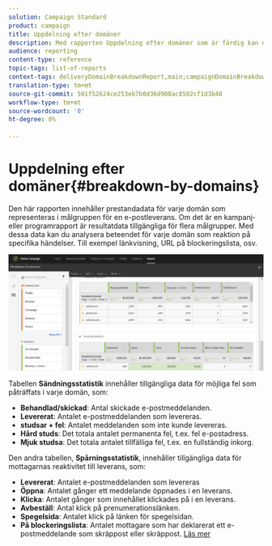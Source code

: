 ```yaml
---
solution: Campaign Standard
product: campaign
title: Uppdelning efter domäner
description: Med rapporten Uppdelning efter domäner som är färdig kan du lära dig mer om prestandadata för dina leveranser beroende på var och en av kundens domäner.
audience: reporting
content-type: reference
topic-tags: list-of-reports
context-tags: deliveryDomainBreakdownReport,main;campaignDomainBreakdownReport,main;programDomainBreakdownReport,main
translation-type: tm+mt
source-git-commit: 501f52624ce253eb7b0d36d908ac8502cf1d3b48
workflow-type: tm+mt
source-wordcount: '0'
ht-degree: 0%

---
```



# Uppdelning efter domäner{#breakdown-by-domains}

Den här rapporten innehåller prestandadata för varje domän som representeras i målgruppen för en e-postleverans. Om det är en kampanj- eller programrapport är resultatdata tillgängliga för flera målgrupper. Med dessa data kan du analysera beteendet för varje domän som reaktion på specifika händelser. Till exempel länkvisning, URL på blockeringslista, osv.

![](assets/delivery_reports_6.png)

Tabellen **Sändningsstatistik** innehåller tillgängliga data för möjliga fel som påträffats i varje domän, som:

* **Behandlad/skickad**: Antal skickade e-postmeddelanden.
* **Levererat**: Antalet e-postmeddelanden som levereras.
* **studsar + fel**: Antalet meddelanden som inte kunde levereras.
* **Hård studs**: Det totala antalet permanenta fel, t.ex. fel e-postadress.
* **Mjuk studsa**: Det totala antalet tillfälliga fel, t.ex. en fullständig inkorg.

Den andra tabellen, **Spårningsstatistik**, innehåller tillgängliga data för mottagarnas reaktivitet till leverans, som:

* **Levererat**: Antalet e-postmeddelanden som levereras
* **Öppna**: Antalet gånger ett meddelande öppnades i en leverans.
* **Klicka**: Antalet gånger som innehållet klickades på i en leverans.
* **Avbeställ**: Antal klick på prenumerationslänken.
* **Spegelsida**: Antalet klick på länken för spegelsidan.
* **På blockeringslista**: Antalet mottagare som har deklarerat ett e-postmeddelande som skräppost eller skräppost. [Läs mer](../../audiences/using/about-opt-in-and-opt-out-in-campaign.md)


